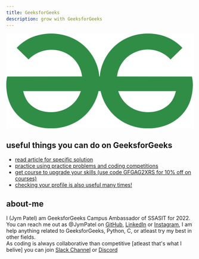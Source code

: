 ```yaml
---
title: GeeksforGeeks
description: grow with GeeksforGeeks
---
```


![Logo](./geeksforgeeks-ambassador/g4glogo.png)

## useful things you can do on GeeksforGeeks
* [read article for specific solution](https://www.geeksforgeeks.org/category/guestblogs/?ref=ndm)  
* [practice using practice problems and coding competitions](https://practice.geeksforgeeks.org/?ref=ndm)  
* [get course to upgrade your skills (use code GFGAG2XRS for 10% off on courses)](https://practice.geeksforgeeks.org/courses/category/all?courseType=online&utm_source=gfg&utm_medium=Submenu&utm_campaign=courses-submenu)  
* [checking your profile is also useful many times!](https://auth.geeksforgeeks.org/user/jympatel/practice)  

## about-me
I (Jym Patel) am GeeksforGeeks Campus Ambassador of SSASIT for 2022.  
You can reach me out as @JymPatel on [GitHub](https://github.com/JymPatel), [LinkedIn](https://www.linkedin.com/in/jym-patel-7b7584226/) or [Instagram](https://www.instagram.com/jympatel/), I am help anything related to GeeksforGeeks, Python, C, or atleast try my best in other fields.  
As coding is always collaborative than competitive [atleast that's what I belive] you can join [Slack Channel](https://join.slack.com/t/coding-workspace-corp/shared_invite/zt-1an15mfsy-d4Z9Sw~5Zg~OJrvBYPv~gg) or [Discord](https://discord.gg/Q5fxmEynr3)  